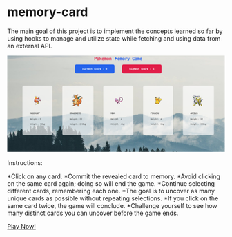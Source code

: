 # memory-card
The main goal of this project is to implement the concepts learned so far by using hooks to manage and utilize state while fetching and using data from an external API.

![Alt text](./public/images/Screenshot_20231126_045115.png)


Instructions:

*Click on any card.
*Commit the revealed card to memory.
*Avoid clicking on the same card again; doing so will end the game.
*Continue selecting different cards, remembering each one.
*The goal is to uncover as many unique cards as possible without repeating selections.
*If you click on the same card twice, the game will conclude.
*Challenge yourself to see how many distinct cards you can uncover before the game ends.


[Play Now!](https://memory-card-cgndjoddn-subhranshu-sekhar-khilars-projects.vercel.app/)
